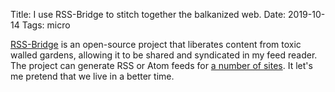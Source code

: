 Title: I use RSS-Bridge to stitch together the balkanized web.
Date: 2019-10-14
Tags: micro

[RSS-Bridge](https://github.com/RSS-Bridge/rss-bridge) is an open-source project that liberates content from toxic walled gardens, allowing it to be shared and syndicated in my feed reader. The project can generate RSS or Atom feeds for [a number of sites](https://github.com/RSS-Bridge/rss-bridge/tree/master/bridges). It let's me pretend that we live in a better time.
